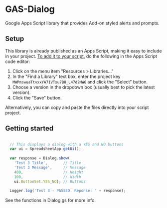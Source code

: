 # GAS-Dialog
Google Apps Script library that provides Add-on styled alerts and prompts.

## Setup

This library is already published as an Apps Script, making it easy to include
in your project. [To add it to your script](https://developers.google.com/apps-script/guide_libraries), do the following in the Apps Script code editor:

1. Click on the menu item "Resources > Libraries..."
2. In the "Find a Library" text box, enter the project key
   `MWPmswuaTtvxxYA71VTxu7B8_L47d2MW6` and click the "Select" button.
3. Choose a version in the dropdown box (usually best to pick the latest
   version).
4. Click the "Save" button.

Alternatively, you can copy and paste the files directly into your script project.

## Getting started

````js

  // This displays a dialog with a YES and NO buttons
  var ui = SpreadsheetApp.getUi();
  
  var response = Dialog.show(
    'Test 3 Title',       // Title
    'Test 3 Message',     // Message
    400,                  // Height
    100,                  // Width
    ui.ButtonSet.YES_NO); // Buttons
    
  Logger.log('Test 3 - PASSED. Reponse: ' + response);
````

See the functions in Dialog.gs for more info.

